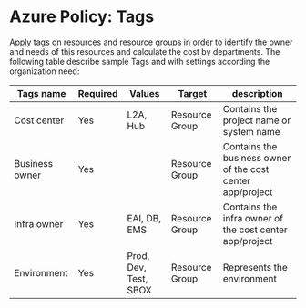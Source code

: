 # Azure Policy: Tags

Apply tags on resources and resource groups in order to identify the owner and needs of this resources and calculate the cost by departments.
The following table describe sample Tags and with settings according the organization need:

|Tags name     |Required |Values   |Target |description|
|--------------|---------|---------|-------|-----------|
|Cost center   |Yes	     |L2A, Hub |Resource Group	|Contains the project name or system name
|Business owner|Yes		   |         |Resource Group	|Contains the business owner of the cost center app/project
|Infra owner   |Yes	     | EAI, DB, EMS	| Resource Group|Contains the infra owner of the cost center app/project
|Environment   |Yes	     | Prod, Dev, Test, SBOX |Resource Group|Represents the environment
